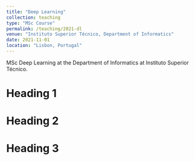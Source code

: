 ```yaml
---
title: "Deep Learning"
collection: teaching
type: "MSc Course"
permalink: /teaching/2021-dl
venue: "Instituto Superior Técnico, Department of Informatics"
date: 2021-11-01
location: "Lisbon, Portugal"
---
```


MSc Deep Learning at the Department of Informatics at Instituto Superior Técnico.

Heading 1
======

Heading 2
======

Heading 3
======
